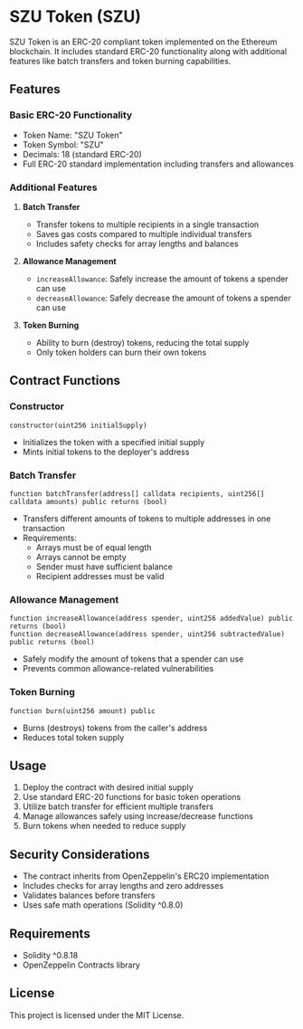 # SZU Token (SZU)
SZU Token is an ERC-20 compliant token implemented on the Ethereum blockchain. It includes standard ERC-20 functionality along with additional features like batch transfers and token burning capabilities.

## Features

### Basic ERC-20 Functionality
- Token Name: "SZU Token"
- Token Symbol: "SZU"
- Decimals: 18 (standard ERC-20)
- Full ERC-20 standard implementation including transfers and allowances

### Additional Features
1. **Batch Transfer**
   - Transfer tokens to multiple recipients in a single transaction
   - Saves gas costs compared to multiple individual transfers
   - Includes safety checks for array lengths and balances

2. **Allowance Management**
   - `increaseAllowance`: Safely increase the amount of tokens a spender can use
   - `decreaseAllowance`: Safely decrease the amount of tokens a spender can use

3. **Token Burning**
   - Ability to burn (destroy) tokens, reducing the total supply
   - Only token holders can burn their own tokens

## Contract Functions

### Constructor
```solidity
constructor(uint256 initialSupply)
```
- Initializes the token with a specified initial supply
- Mints initial tokens to the deployer's address

### Batch Transfer
```solidity
function batchTransfer(address[] calldata recipients, uint256[] calldata amounts) public returns (bool)
```
- Transfers different amounts of tokens to multiple addresses in one transaction
- Requirements:
  - Arrays must be of equal length
  - Arrays cannot be empty
  - Sender must have sufficient balance
  - Recipient addresses must be valid

### Allowance Management
```solidity
function increaseAllowance(address spender, uint256 addedValue) public returns (bool)
function decreaseAllowance(address spender, uint256 subtractedValue) public returns (bool)
```
- Safely modify the amount of tokens that a spender can use
- Prevents common allowance-related vulnerabilities

### Token Burning
```solidity
function burn(uint256 amount) public
```
- Burns (destroys) tokens from the caller's address
- Reduces total token supply

## Usage

1. Deploy the contract with desired initial supply
2. Use standard ERC-20 functions for basic token operations
3. Utilize batch transfer for efficient multiple transfers
4. Manage allowances safely using increase/decrease functions
5. Burn tokens when needed to reduce supply

## Security Considerations

- The contract inherits from OpenZeppelin's ERC20 implementation
- Includes checks for array lengths and zero addresses
- Validates balances before transfers
- Uses safe math operations (Solidity ^0.8.0)

## Requirements

- Solidity ^0.8.18
- OpenZeppelin Contracts library

## License

This project is licensed under the MIT License.
